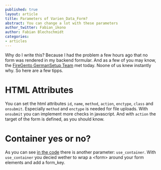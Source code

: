 ```yaml
---
published: true
layout: article
title: Parameters of Varien_Data_Form?
abstract: You can change a lot with these parameters
author_twitter: Fabian_ikono
author: Fabian Blechschmidt
categories:
- articles
---
```


Why do I write this? Because I had the problem a few hours ago that no form was rendered in my backend formular. And as a few of you may know, the [FireGento GermanSetup Team](https://github.com/firegento/firegento-germansetup) met today. Noone of us knew instantly why. So here are a few tipps.

# HTML Attributes

You can set the html attributes `id`, `name`, `method`, `action`, `enctype`, `class` and `onsubmit`. Especially `method` and `enctype` is needed for file uploads. With `onsubmit` you can implement more checks in javascript. And with `action` the target of the form is defined, as you should know.

# Container yes or no?

As you can see [in the code](https://github.com/LokeyCoding/magento-mirror/blob/magento-1.7/lib/Varien/Data/Form.php#L234) there is another parameter: `use_container`. With `use_container` you decied wether to wrap a &lt;form&gt; around your form elements and add a form_key.
